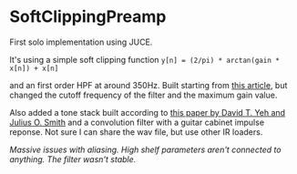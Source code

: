 # SoftClippingPreamp
First solo implementation using JUCE. 

It's using a simple soft clipping function
```y[n] = (2/pi) * arctan(gain * x[n]) + x[n]```

and an first order HPF at around 350Hz. Built starting from [this article](https://web.archive.org/web/20181023063913/http://www.bteaudio.com/articles/TSS/TSS.html),
but changed the cutoff frequency of the filter and the maximum gain value.

Also added a tone stack built according to [this paper by David T. Yeh and Julius O. Smith](https://ccrma.stanford.edu/~dtyeh/papers/yeh06_dafx.pdf)
and a convolution filter with a guitar cabinet impulse reponse. Not sure I can share the wav file, but use other IR loaders.


*Massive issues with aliasing.*
*High shelf parameters aren't connected to anything. The filter wasn't stable.*
